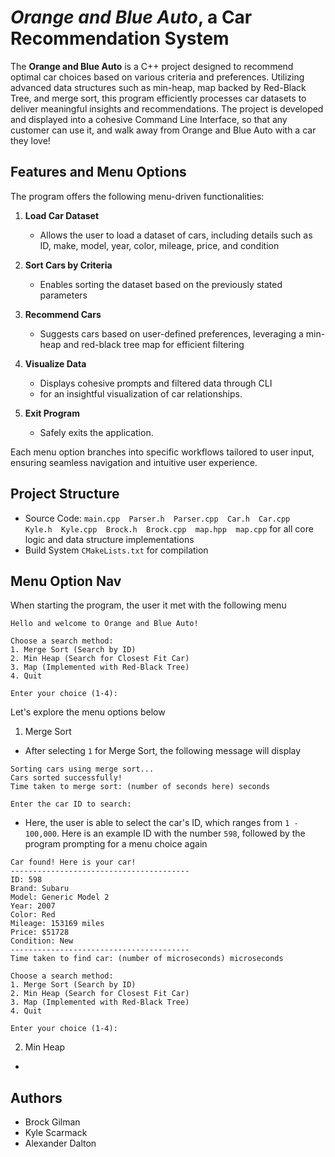 # _Orange and Blue Auto_, a Car Recommendation System

The **Orange and Blue Auto** is a C++ project designed to recommend optimal car choices based on various criteria and preferences. Utilizing advanced data structures such as min-heap, map backed by Red-Black Tree, and merge sort, this program efficiently processes car datasets to deliver meaningful insights and recommendations. The project is developed and displayed into a cohesive Command Line Interface, so that any customer can use it, and walk away from Orange and Blue Auto with a car they love!

## Features and Menu Options

The program offers the following menu-driven functionalities:

1. **Load Car Dataset**  
   - Allows the user to load a dataset of cars, including details such as ID, make, model, year,  color, mileage, price, and condition

2. **Sort Cars by Criteria**  
   - Enables sorting the dataset based on the previously stated parameters

3. **Recommend Cars**  
   - Suggests cars based on user-defined preferences, leveraging a min-heap and red-black tree map for efficient filtering

4. **Visualize Data**  
   - Displays cohesive prompts and filtered data through CLI
   -  for an insightful visualization of car relationships.

5. **Exit Program**  
   - Safely exits the application.

Each menu option branches into specific workflows tailored to user input, ensuring seamless navigation and intuitive user experience.

## Project Structure
- Source Code: ```main.cpp  Parser.h  Parser.cpp  Car.h  Car.cpp  Kyle.h  Kyle.cpp  Brock.h  Brock.cpp  map.hpp  map.cpp``` for all core logic and data structure implementations
- Build System ```CMakeLists.txt``` for compilation

## Menu Option Nav
When starting the program, the user it met with the following menu
```
Hello and welcome to Orange and Blue Auto!

Choose a search method:
1. Merge Sort (Search by ID)
2. Min Heap (Search for Closest Fit Car)
3. Map (Implemented with Red-Black Tree)
4. Quit

Enter your choice (1-4):
```

Let's explore the menu options below

1. Merge Sort
- After selecting `1` for Merge Sort, the following message will display
```
Sorting cars using merge sort...
Cars sorted successfully!
Time taken to merge sort: (number of seconds here) seconds

Enter the car ID to search:
```
- Here, the user is able to select the car's ID, which ranges from `1 - 100,000`. Here is an example ID with the number `598`, followed by the program prompting for a menu choice again
```
Car found! Here is your car!
----------------------------------------
ID: 598
Brand: Subaru
Model: Generic Model 2
Year: 2007
Color: Red
Mileage: 153169 miles
Price: $51728
Condition: New
----------------------------------------
Time taken to find car: (number of microseconds) microseconds

Choose a search method:
1. Merge Sort (Search by ID)
2. Min Heap (Search for Closest Fit Car)
3. Map (Implemented with Red-Black Tree)
4. Quit

Enter your choice (1-4):
```

2. Min Heap
- 


## Authors
- Brock Gilman
- Kyle Scarmack
- Alexander Dalton



